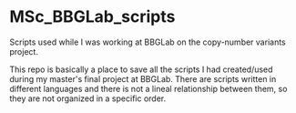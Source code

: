 # MSc_BBGLab_scripts
Scripts used while I was working at BBGLab on the copy-number variants project.

This repo is basically a place to save all the scripts I had created/used during my master's final project at BBGLab.
There are scripts written in different languages and there is not a lineal relationship between them, so they are not organized in a specific order.
